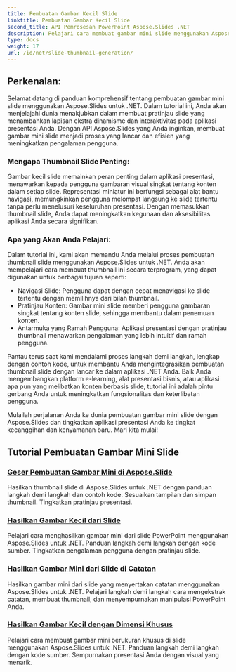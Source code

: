 ```yaml
---
title: Pembuatan Gambar Kecil Slide
linktitle: Pembuatan Gambar Kecil Slide
second_title: API Pemrosesan PowerPoint Aspose.Slides .NET
description: Pelajari cara membuat gambar mini slide menggunakan Aspose.Slides untuk .NET. Tutorial langkah demi langkah dengan contoh kode untuk membuat pratinjau slide dinamis. Sempurnakan aplikasi presentasi Anda dengan fitur canggih ini.
type: docs
weight: 17
url: /id/net/slide-thumbnail-generation/
---
```


## Perkenalan:

Selamat datang di panduan komprehensif tentang pembuatan gambar mini slide menggunakan Aspose.Slides untuk .NET. Dalam tutorial ini, Anda akan menjelajahi dunia menakjubkan dalam membuat pratinjau slide yang menambahkan lapisan ekstra dinamisme dan interaktivitas pada aplikasi presentasi Anda. Dengan API Aspose.Slides yang Anda inginkan, membuat gambar mini slide menjadi proses yang lancar dan efisien yang meningkatkan pengalaman pengguna.

### Mengapa Thumbnail Slide Penting:

Gambar kecil slide memainkan peran penting dalam aplikasi presentasi, menawarkan kepada pengguna gambaran visual singkat tentang konten dalam setiap slide. Representasi miniatur ini berfungsi sebagai alat bantu navigasi, memungkinkan pengguna melompat langsung ke slide tertentu tanpa perlu menelusuri keseluruhan presentasi. Dengan memasukkan thumbnail slide, Anda dapat meningkatkan kegunaan dan aksesibilitas aplikasi Anda secara signifikan.

### Apa yang Akan Anda Pelajari:

Dalam tutorial ini, kami akan memandu Anda melalui proses pembuatan thumbnail slide menggunakan Aspose.Slides untuk .NET. Anda akan mempelajari cara membuat thumbnail ini secara terprogram, yang dapat digunakan untuk berbagai tujuan seperti:

- Navigasi Slide: Pengguna dapat dengan cepat menavigasi ke slide tertentu dengan memilihnya dari bilah thumbnail.
- Pratinjau Konten: Gambar mini slide memberi pengguna gambaran singkat tentang konten slide, sehingga membantu dalam penemuan konten.
- Antarmuka yang Ramah Pengguna: Aplikasi presentasi dengan pratinjau thumbnail menawarkan pengalaman yang lebih intuitif dan ramah pengguna.

Pantau terus saat kami mendalami proses langkah demi langkah, lengkap dengan contoh kode, untuk membantu Anda mengintegrasikan pembuatan thumbnail slide dengan lancar ke dalam aplikasi .NET Anda. Baik Anda mengembangkan platform e-learning, alat presentasi bisnis, atau aplikasi apa pun yang melibatkan konten berbasis slide, tutorial ini adalah pintu gerbang Anda untuk meningkatkan fungsionalitas dan keterlibatan pengguna.

Mulailah perjalanan Anda ke dunia pembuatan gambar mini slide dengan Aspose.Slides dan tingkatkan aplikasi presentasi Anda ke tingkat kecanggihan dan kenyamanan baru. Mari kita mulai!

## Tutorial Pembuatan Gambar Mini Slide
### [Geser Pembuatan Gambar Mini di Aspose.Slide](./slide-thumbnail-generation/)
Hasilkan thumbnail slide di Aspose.Slides untuk .NET dengan panduan langkah demi langkah dan contoh kode. Sesuaikan tampilan dan simpan thumbnail. Tingkatkan pratinjau presentasi.
### [Hasilkan Gambar Kecil dari Slide](./generate-thumbnail-from-slide/)
Pelajari cara menghasilkan gambar mini dari slide PowerPoint menggunakan Aspose.Slides untuk .NET. Panduan langkah demi langkah dengan kode sumber. Tingkatkan pengalaman pengguna dengan pratinjau slide.
### [Hasilkan Gambar Mini dari Slide di Catatan](./generate-thumbnail-from-slide-in-notes/)
Hasilkan gambar mini dari slide yang menyertakan catatan menggunakan Aspose.Slides untuk .NET. Pelajari langkah demi langkah cara mengekstrak catatan, membuat thumbnail, dan menyempurnakan manipulasi PowerPoint Anda. 
### [Hasilkan Gambar Kecil dengan Dimensi Khusus](./generate-thumbnail-with-custom-dimensions/)
Pelajari cara membuat gambar mini berukuran khusus di slide menggunakan Aspose.Slides untuk .NET. Panduan langkah demi langkah dengan kode sumber. Sempurnakan presentasi Anda dengan visual yang menarik. 